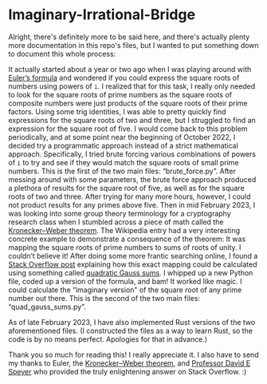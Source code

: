 # Imaginary-Irrational-Bridge

Alright, there's definitely more to be said here, and there's actually plenty more documentation in this repo's files, but I wanted to put something down to document this whole process:

It actually started about a year or two ago when I was playing around with [Euler’s formula](https://en.wikipedia.org/wiki/Euler%27s_formula) and wondered if you could express the square roots of numbers using powers of `i`. I realized that for this task, I really only needed to look for the square roots of prime numbers as the square roots of composite numbers were just products of the square roots of their prime factors. Using some trig identities, I was able to pretty quickly find expressions for the square roots of two and three, but I struggled to find an expression for the square root of five. I would come back to this problem periodically, and at some point near the beginning of October 2022, I decided try a programmatic approach instead of a strict mathematical approach. Specifically, I tried brute forcing various combinations of powers of `i` to try and see if they would match the square roots of small prime numbers. This is the first of the two main files: “brute_force.py”. After messing around with some parameters, the brute force approach produced a plethora of results for the square root of five, as well as for the square roots of two and three. After trying for many more hours, however, I could not product results for any primes above five. Then in mid February 2023, I was looking into some group theory terminology for a cryptography research class when I stumbled across a piece of math called the [Kronecker–Weber theorem](https://en.wikipedia.org/wiki/Kronecker%E2%80%93Weber_theorem). The Wikipedia entry had a very interesting concrete example to demonstrate a consequence of the theorem: It was mapping the square roots of prime numbers to sums of roots of unity. I couldn’t believe it! After doing some more frantic searching online, I found a [Stack Overflow post](https://mathoverflow.net/questions/287947/is-every-square-root-of-an-integer-a-linear-combination-of-cosines-of-pi-rati?rq=1) explaining how this exact mapping could be calculated using something called [quadratic Gauss sums](https://en.wikipedia.org/wiki/Quadratic_Gauss_sum). I whipped up a new Python file, coded up a version of the formula, and bam! It worked like magic. I could calculate the “imaginary version" of the square root of any prime number out there. This is the second of the two main files: “quad_gauss_sums.py”.

As of late February 2023, I have also implemented Rust versions of the two aforementioned files. (I constructed the files as a way to learn Rust, so the code is by no means perfect. Apologies for that in advance.)

 Thank you so much for reading this! I really appreciate it. I also have to send my thanks to Euler, the [Kronecker–Weber theorem](https://en.wikipedia.org/wiki/Kronecker%E2%80%93Weber_theorem), and [Professor David E Speyer](https://dept.math.lsa.umich.edu/~speyer/) who provided the truly enlightening answer on Stack Overflow. :)
